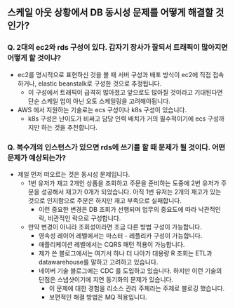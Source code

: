 ## 스케일 아웃 상황에서 DB 동시성 문제를 어떻게 해결할 것인가?

### Q. 2대의 ec2와 rds 구성이 있다. 갑자기 장사가 잘되서 트래픽이 많아지면 어떻게 할 것이냐?

- ec2를 명시적으로 표현하신 것을 볼 때 서버 구성과 배포 방식이 ec2에 직접 접속하거나, elastic beanstalk로 구성한 것으로 추정됩니다.
    - 이 구성에서 트래픽이 급격히 많아졌고 앞으로도 많아질 것이라고 기대된다면 단순 스케일 업이 아닌 오토 스케일링을 고려해야됩니다.
- AWS 에서 지원하는 기술로는 ecs 구성이나 k8s 구성이 있습니다.
    - k8s 구성은 난이도가 비싸고 담당 인력 배치가 거의 필수적이기에 ecs 구성까지만 하는 것을 추천합니다.

### Q. 복수개의 인스턴스가 있으면 rds에 쓰기를 할 때 문제가 될 것이다. 어떤 문제가 예상되는가?

- 제일 먼저 떠오르는 것은 동시성 문제입니다.
    - 1번 유저가 재고 2개인 상품을 조회하고 주문을 준비하는 도중에
      2번 유저가 주문을 성공해서 재고가 0개가 되었습니다.
      아직 1번 유저는 2개의 재고가 있는 것으로 인지함으로 주문은 하지만 재고 부족으로 실패합니다.
        - 이런 중요한 변경은 DB 조회가 선행되며 업무의 중요도에 따라 낙관적인 락, 비관적인 락으로 구성합니다.
    - 만약 변경이 아니라 조회성이라면 조금 다른 방법 구성이 가능합니다.
        - 영속성 레이어 레벨에서는 마스터 - 레플리카 구성이 가능합니다.
        - 애플리케이션 레벨에서는 CQRS 패턴 적용이 가능합니다.
        - 제가 쓴 블로그에서는 여기서 하나 더 나아가 대용량 R 조회는 ETL과 datawarehouse를 말하고 고려하고 있습니다.
        - 네이버 기술 블로그에는 CDC 를 도입하고 있습니다.
          하지만 이런 기술의 단점은 스냅샷이기에 지연 동기화의 문제가 있습니다.
            - 이 문제에 대한 경험을 리소스 관리 주체라는 주제로 블로깅 했습니다.
            - 보편적인 해결 방법은 MQ 적용입니다.
